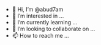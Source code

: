 - 👋 Hi, I’m @abud7am
- 👀 I’m interested in ...
- 🌱 I’m currently learning ...
- 💞️ I’m looking to collaborate on ...
- 📫 How to reach me ...

<!---
abud7am/abud7am is a ✨ special ✨ repository because its `README.md` (this file) appears on your GitHub profile.
You can click the Preview link to take a look at your changes.
--->
